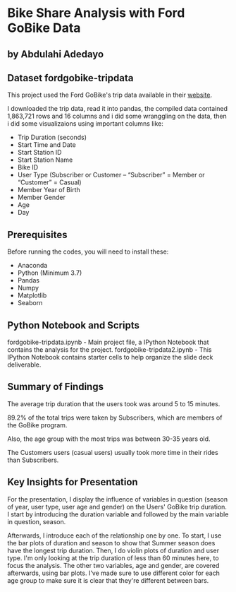 # Bike Share Analysis with Ford GoBike Data 
## by Abdulahi Adedayo

## Dataset fordgobike-tripdata

This project used the Ford GoBike's trip data available in their [website](https://www.fordgobike.com/system-data).

I downloaded the trip data, read it into pandas, the compiled data contained 1,863,721 rows and 16 columns and i did some wranggling on the data, then i did some visualizaions using important columns like:

- Trip Duration (seconds)
- Start Time and Date
- Start Station ID
- Start Station Name
- Bike ID
- User Type (Subscriber or Customer – “Subscriber” = Member or “Customer” = Casual)
- Member Year of Birth
- Member Gender
- Age
- Day

## Prerequisites

Before running the codes, you will need to install these:

- Anaconda
- Python (Minimum 3.7)
- Pandas
- Numpy
- Matplotlib
- Seaborn

## Python Notebook and Scripts

fordgobike-tripdata.ipynb - Main project file, a IPython Notebook that contains the analysis for the project.
fordgobike-tripdata2.ipynb - This IPython Notebook contains starter cells to help organize the slide deck deliverable.

## Summary of Findings

The average trip duration that the users took was around 5 to 15 minutes.

89.2% of the total trips were taken by Subscribers, which are members of the GoBike program.

Also, the age group with the most trips was between 30-35 years old.

The Customers users (casual users) usually took more time in their rides than Subscribers.

## Key Insights for Presentation

For the presentation, I display the influence of variables in question (season of year, user type, user age and gender) on the Users' GoBike trip duration. I start by introducing the duration variable and followed by the main variable in question, season.

Afterwards, I introduce each of the relationship one by one. To start, I use the bar plots of duration and season to show that Summer season does have the longest trip duration. Then, I do violin plots of duration and user type. I'm only looking at
the trip duration of less than 60 minutes here, to focus the analysis. The other two variables, age and gender, are covered afterwards, using bar plots. I've made sure to use different color for each age group to make sure it is clear that they're different between bars.